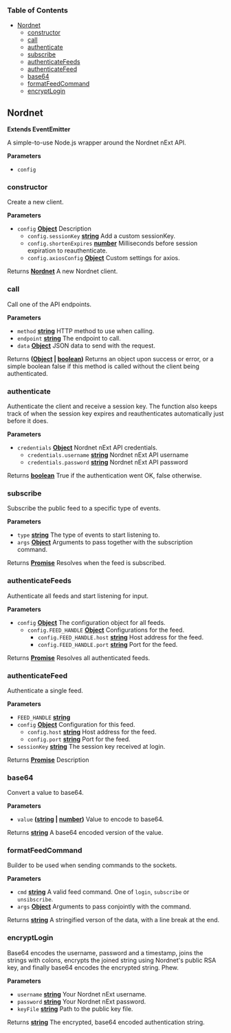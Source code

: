 <!-- Generated by documentation.js. Update this documentation by updating the source code. -->

### Table of Contents

-   [Nordnet](#nordnet)
    -   [constructor](#constructor)
    -   [call](#call)
    -   [authenticate](#authenticate)
    -   [subscribe](#subscribe)
    -   [authenticateFeeds](#authenticatefeeds)
    -   [authenticateFeed](#authenticatefeed)
    -   [base64](#base64)
    -   [formatFeedCommand](#formatfeedcommand)
    -   [encryptLogin](#encryptlogin)

## Nordnet

**Extends EventEmitter**

A simple-to-use Node.js wrapper around the Nordnet nExt API.

**Parameters**

-   `config`  

### constructor

Create a new client.

**Parameters**

-   `config` **[Object](https://developer.mozilla.org/en-US/docs/Web/JavaScript/Reference/Global_Objects/Object)** Description
    -   `config.sessionKey` **[string](https://developer.mozilla.org/en-US/docs/Web/JavaScript/Reference/Global_Objects/String)** Add a custom sessionKey.
    -   `config.shortenExpires` **[number](https://developer.mozilla.org/en-US/docs/Web/JavaScript/Reference/Global_Objects/Number)** Milliseconds before session expiration to reauthenticate.
    -   `config.axiosConfig` **[Object](https://developer.mozilla.org/en-US/docs/Web/JavaScript/Reference/Global_Objects/Object)** Custom settings for axios.

Returns **[Nordnet](#nordnet)** A new Nordnet client.

### call

Call one of the API endpoints.

**Parameters**

-   `method` **[string](https://developer.mozilla.org/en-US/docs/Web/JavaScript/Reference/Global_Objects/String)** HTTP method to use when calling.
-   `endpoint` **[string](https://developer.mozilla.org/en-US/docs/Web/JavaScript/Reference/Global_Objects/String)** The endpoint to call.
-   `data` **[Object](https://developer.mozilla.org/en-US/docs/Web/JavaScript/Reference/Global_Objects/Object)** JSON data to send with the request.

Returns **([Object](https://developer.mozilla.org/en-US/docs/Web/JavaScript/Reference/Global_Objects/Object) \| [boolean](https://developer.mozilla.org/en-US/docs/Web/JavaScript/Reference/Global_Objects/Boolean))** Returns an object upon success or error, or a simple
                          boolean false if this method is called
                          without the client being authenticated.

### authenticate

Authenticate the client and receive a session key. The function also keeps
track of when the session key expires and reauthenticates automatically
just before it does.

**Parameters**

-   `credentials` **[Object](https://developer.mozilla.org/en-US/docs/Web/JavaScript/Reference/Global_Objects/Object)** Nordnet nExt API credentials.
    -   `credentials.username` **[string](https://developer.mozilla.org/en-US/docs/Web/JavaScript/Reference/Global_Objects/String)** Nordnet nExt API username
    -   `credentials.password` **[string](https://developer.mozilla.org/en-US/docs/Web/JavaScript/Reference/Global_Objects/String)** Nordnet nExt API password

Returns **[boolean](https://developer.mozilla.org/en-US/docs/Web/JavaScript/Reference/Global_Objects/Boolean)** True if the authentication went OK, false otherwise.

### subscribe

Subscribe the public feed to a specific type of events.

**Parameters**

-   `type` **[string](https://developer.mozilla.org/en-US/docs/Web/JavaScript/Reference/Global_Objects/String)** The type of events to start listening to.
-   `args` **[Object](https://developer.mozilla.org/en-US/docs/Web/JavaScript/Reference/Global_Objects/Object)** Arguments to pass together with the subscription command.

Returns **[Promise](https://developer.mozilla.org/en-US/docs/Web/JavaScript/Reference/Global_Objects/Promise)** Resolves when the feed is subscribed.

### authenticateFeeds

Authenticate all feeds and start listening for input.

**Parameters**

-   `config` **[Object](https://developer.mozilla.org/en-US/docs/Web/JavaScript/Reference/Global_Objects/Object)** The configuration object for all feeds.
    -   `config.FEED_HANDLE` **[Object](https://developer.mozilla.org/en-US/docs/Web/JavaScript/Reference/Global_Objects/Object)** Configurations for the feed.
        -   `config.FEED_HANDLE.host` **[string](https://developer.mozilla.org/en-US/docs/Web/JavaScript/Reference/Global_Objects/String)** Host address for the feed.
        -   `config.FEED_HANDLE.port` **[string](https://developer.mozilla.org/en-US/docs/Web/JavaScript/Reference/Global_Objects/String)** Port for the feed.

Returns **[Promise](https://developer.mozilla.org/en-US/docs/Web/JavaScript/Reference/Global_Objects/Promise)** Resolves all authenticated feeds.

### authenticateFeed

Authenticate a single feed.

**Parameters**

-   `FEED_HANDLE` **[string](https://developer.mozilla.org/en-US/docs/Web/JavaScript/Reference/Global_Objects/String)** 
-   `config` **[Object](https://developer.mozilla.org/en-US/docs/Web/JavaScript/Reference/Global_Objects/Object)** Configuration for this feed.
    -   `config.host` **[string](https://developer.mozilla.org/en-US/docs/Web/JavaScript/Reference/Global_Objects/String)** Host address for the feed.
    -   `config.port` **[string](https://developer.mozilla.org/en-US/docs/Web/JavaScript/Reference/Global_Objects/String)** Port for the feed.
-   `sessionKey` **[string](https://developer.mozilla.org/en-US/docs/Web/JavaScript/Reference/Global_Objects/String)** The session key received at login.

Returns **[Promise](https://developer.mozilla.org/en-US/docs/Web/JavaScript/Reference/Global_Objects/Promise)** Description

### base64

Convert a value to base64.

**Parameters**

-   `value` **([string](https://developer.mozilla.org/en-US/docs/Web/JavaScript/Reference/Global_Objects/String) \| [number](https://developer.mozilla.org/en-US/docs/Web/JavaScript/Reference/Global_Objects/Number))** Value to encode to base64.

Returns **[string](https://developer.mozilla.org/en-US/docs/Web/JavaScript/Reference/Global_Objects/String)** A base64 encoded version of the value.

### formatFeedCommand

Builder to be used when sending commands to the sockets.

**Parameters**

-   `cmd` **[string](https://developer.mozilla.org/en-US/docs/Web/JavaScript/Reference/Global_Objects/String)** A valid feed command. One of `login`, `subscribe` or `unsibscribe`.
-   `args` **[Object](https://developer.mozilla.org/en-US/docs/Web/JavaScript/Reference/Global_Objects/Object)** Arguments to pass conjointly with the command.

Returns **[string](https://developer.mozilla.org/en-US/docs/Web/JavaScript/Reference/Global_Objects/String)** A stringified verson of the data, with a line break at the end.

### encryptLogin

Base64 encodes the username, password and a timestamp, joins the
strings with colons, encrypts the joined string using Nordnet's
public RSA key, and finally base64 encodes the encrypted string. Phew.

**Parameters**

-   `username` **[string](https://developer.mozilla.org/en-US/docs/Web/JavaScript/Reference/Global_Objects/String)** Your Nordnet nExt username.
-   `password` **[string](https://developer.mozilla.org/en-US/docs/Web/JavaScript/Reference/Global_Objects/String)** Your Nordnet nExt password.
-   `keyFile` **[string](https://developer.mozilla.org/en-US/docs/Web/JavaScript/Reference/Global_Objects/String)** Path to the public key file.

Returns **[string](https://developer.mozilla.org/en-US/docs/Web/JavaScript/Reference/Global_Objects/String)** The encrypted, base64 encoded authentication string.
